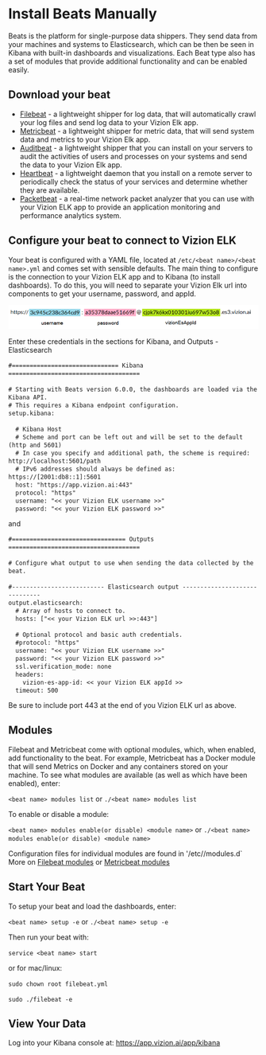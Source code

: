 # Install Beats Manually
Beats is the platform for single-purpose data shippers. They send data from your machines and systems to Elasticsearch, which can be then be seen in Kibana with built-in dashboards and visualizations. Each Beat type also has a set of modules that provide additional functionality and can be enabled easily.

## Download your beat
* [Filebeat](https://www.elastic.co/guide/en/beats/filebeat/current/filebeat-installation.html) - a lightweight shipper for log data, that will automatically crawl your log files and send log data to your Vizion Elk app.
* [Metricbeat](https://www.elastic.co/guide/en/beats/metricbeat/current/metricbeat-installation.html) - a lightweight shipper for metric data, that will send system data and metrics to your Vizion Elk app.
* [Auditbeat](https://www.elastic.co/guide/en/beats/auditbeat/current/auditbeat-installation.html) - a lightweight shipper that you can install on your servers to audit the activities of users and processes on your systems and send the data to your Vizion Elk app.
* [Heartbeat](https://www.elastic.co/guide/en/beats/heartbeat/current/heartbeat-installation.html) - a lightweight daemon that you install on a remote server to periodically check the status of your services and determine whether they are available. 
* [Packetbeat](https://www.elastic.co/guide/en/beats/packetbeat/current/packetbeat-installation.html) - a real-time network packet analyzer that you can use with your Vizion ELK app to provide an application monitoring and performance analytics system. 

## Configure your beat to connect to Vizion ELK

Your beat is configured with a YAML file, located at `/etc/<beat name>/<beat name>.yml` and comes set with sensible defaults. The main thing to configure is the connection to your Vizion ELK app and to Kibana (to install dashboards). To do this, you will need to separate your Vizion Elk url into components to get your username, password, and appId.

![graph on parsing vizion ELK URL](./assets/images/app-credentials-split.png)

Enter these credentials in the sections for Kibana, and Outputs - Elasticsearch
````
#============================== Kibana =====================================

# Starting with Beats version 6.0.0, the dashboards are loaded via the Kibana API.
# This requires a Kibana endpoint configuration.
setup.kibana:

  # Kibana Host
  # Scheme and port can be left out and will be set to the default (http and 5601)
  # In case you specify and additional path, the scheme is required: http://localhost:5601/path
  # IPv6 addresses should always be defined as: https://[2001:db8::1]:5601
  host: "https://app.vizion.ai:443"
  protocol: "https"
  username: "<< your Vizion ELK username >>"
  password: "<< your Vizion ELK password >>"
````
and
````
#================================ Outputs =====================================

# Configure what output to use when sending the data collected by the beat.

#-------------------------- Elasticsearch output ------------------------------
output.elasticsearch:
  # Array of hosts to connect to.
  hosts: ["<< your Vizion ELK url >>:443"]

  # Optional protocol and basic auth credentials.
  #protocol: "https"
  username: "<< your Vizion ELK username >>"
  password: "<< your Vizion ELK password >>"
  ssl.verification_mode: none
  headers:
    vizion-es-app-id: << your Vizion ELK appId >>
  timeout: 500
````
Be sure to include port 443 at the end of you Vizion ELK url as above.

## Modules
Filebeat and Metricbeat come with optional modules, which, when enabled, add functionality to the beat. For example, Metricbeat has a Docker module that will send Metrics on Docker and any containers stored on your machine.
To see what modules are available (as well as which have been enabled), enter:

`<beat name> modules list` or `./<beat name> modules list`

To enable or disable a module:

`<beat name> modules enable(or disable) <module name>` or `./<beat name> modules enable(or disable) <module name>`

Configuration files for individual modules are found in '/etc/<beat name>/modules.d`
More on [Filebeat modules](https://www.elastic.co/guide/en/beats/filebeat/current/filebeat-modules-overview.html) or [Metricbeat modules](https://www.elastic.co/guide/en/beats/metricbeat/current/metricbeat-modules.html)

## Start Your Beat
To setup your beat and load the dashboards, enter:

`<beat name> setup -e` or `./<beat name> setup -e`

Then run your beat with:

`service <beat name> start`

or for mac/linux:

`sudo chown root filebeat.yml`

`sudo ./filebeat -e`

## View Your Data
Log into your Kibana console at: https://app.vizion.ai/app/kibana
